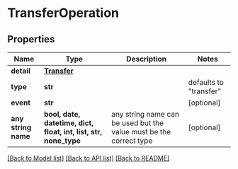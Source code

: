 # TransferOperation


## Properties
Name | Type | Description | Notes
------------ | ------------- | ------------- | -------------
**detail** | [**Transfer**](Transfer.md) |  | 
**type** | **str** |  | defaults to "transfer"
**event** | **str** |  | [optional] 
**any string name** | **bool, date, datetime, dict, float, int, list, str, none_type** | any string name can be used but the value must be the correct type | [optional]

[[Back to Model list]](../README.md#documentation-for-models) [[Back to API list]](../README.md#documentation-for-api-endpoints) [[Back to README]](../README.md)


